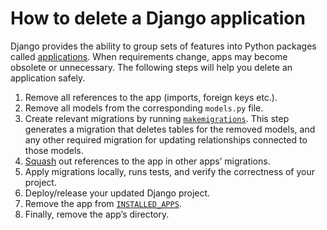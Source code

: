 # How to delete a Django application

Django provides the ability to group sets of features into Python packages
called [applications](../ref/applications.md). When requirements change, apps
may become obsolete or unnecessary. The following steps will help you delete an
application safely.

1. Remove all references to the app (imports, foreign keys etc.).
2. Remove all models from the corresponding `models.py` file.
3. Create relevant migrations by running [`makemigrations`](../ref/django-admin.md#django-admin-makemigrations). This step
   generates a migration that deletes tables for the removed models, and any
   other required migration for updating relationships connected to those
   models.
4. [Squash](../topics/migrations.md#migration-squashing) out references to the app in other apps’
   migrations.
5. Apply migrations locally, runs tests, and verify the correctness of your
   project.
6. Deploy/release your updated Django project.
7. Remove the app from [`INSTALLED_APPS`](../ref/settings.md#std-setting-INSTALLED_APPS).
8. Finally, remove the app’s directory.
